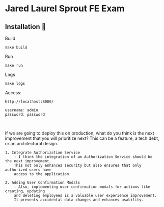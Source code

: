 # Jared Laurel Sprout FE Exam

## Installation 📌

Build
```shell
make build
```

Run
```shell
make run
```

Logs
```shell
make logs
```

Access:
```
http://localhost:8080/

username: admin
password: password
```
<br /> 

If we are going to deploy this on production, what do you think is the next
improvement that you will prioritize next? This can be a feature, a tech debt,
or an architectural design.
```
1. Integrate Authorization Service
    - I think the integration of an Authorization Service should be the next improvement.
    This not only enhances security but also ensures that only authorized users have
    access to the application. 

2. Adding User Confirmation Modals
    - Also, implementing user confirmation modals for actions like creating, updating
    and deleting employees is a valuable user experience improvement.
    It prevents accidental data changes and enhances usability.
```